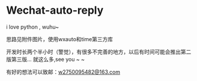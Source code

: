 # Wechat-auto-reply
i love python , wuhu~

思路见附件图片，使用wxauto和time第三方库


开发时长两个半小时（警觉），有很多不完善的地方，以后有时间可能会推出第二版第三版...
就这么多,see you ~ ~

有好的想法可以致邮：w2750095482@163.com
